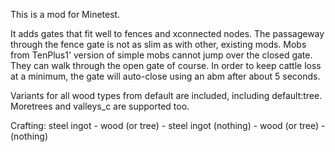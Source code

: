 This is a mod for Minetest.

It adds gates that fit well to fences and xconnected nodes.
The passageway through the fence gate is not as slim as with other, existing
mods. Mobs from TenPlus1' version of simple mobs cannot jump over the
closed gate. They can walk through the open gate of course. In order to
keep cattle loss at a minimum, the gate will auto-close using an abm after
about 5 seconds.

Variants for all wood types from default are included, including default:tree.
Moretrees and valleys\_c are supported too.

Crafting:
          steel ingot - wood (or tree) - steel ingot
          (nothing)   - wood (or tree) - (nothing)

